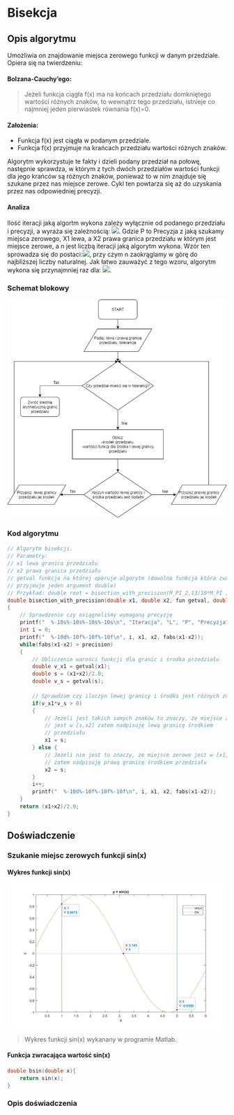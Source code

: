 # Bisekcja
## Opis algorytmu
Umożliwia on znajdowanie miejsca zerowego funkcji w danym przedziale. Opiera się na twierdzeniu:
#### Bolzana-Cauchy’ego:
> Jeżeli funkcja ciągła f(x) ma na końcach przedziału domkniętego wartości różnych znaków, to wewnątrz tego przedziału, 
> istnieje co najmniej jeden pierwiastek równania f(x)=0.
#### Założenia:
- Funkcja f(x) jest ciągła w podanym przedziale.
- Funkcja f(x) przyjmuje na krańcach przedziału wartości różnych znaków.

Algorytm wykorzystuje te fakty i dzieli podany przedział na połowę, następnie sprawdza, w którym z tych dwóch przedziałów wartości funkcji dla jego krańców są różnych znaków, ponieważ to w nim znajduje się szukane przez nas miejsce zerowe. Cykl ten powtarza się aż do uzyskania przez nas odpowiedniej precyzji.
#### Analiza
Ilość iteracji jaką algortm wykona zależy wyłącznie od podanego przedziału i precyzji, a wyraża się zależnością:
![](https://latex.codecogs.com/gif.latex?\frac{|X1&space;-&space;X2|}{P}&space;\leq&space;2^{n},&space;n\epsilon&space;\mathbb{N},&space;P\epsilon&space;\left&space;(&space;0,&space;\infty&space;\right&space;),&space;X1\epsilon\mathbb{R},&space;X2\epsilon\mathbb{R}). Gdzie P to Precyzja z jaką szukamy miejsca zerowego, X1 lewa, a X2 prawa granica przedziału w którym jest miejsce zerowe, a n jest liczbą iteracji jaką algorytm wykona. Wzór ten sprowadza się do postaci:![](https://latex.codecogs.com/gif.latex?n&space;=&space;\log_2\tfrac{|X1-X2|}{P}), przy czym n zaokrąglamy w górę do najbliższej liczby naturalnej. Jak łatwo zauważyć z tego wzoru, algorytm wykona się przynajmniej raz dla: ![](https://latex.codecogs.com/gif.latex?|X1-X2|&space;>&space;P).
### Schemat blokowy
![alt text](https://github.com/finloop/biselect/blob/master/Bisekcja.png)
### Kod algorytmu
```c
// Algorytm bisekcji.
// Parametry:
// x1 lewa granica przedziału
// x2 prawa granica przedziału
// getval funkcja na której operuje algorytm (dowolna funkcja która zwraca double
// przyjmuje jeden argument double)
// Przykład: double root = bisection_with_precision(M_PI_2,13/10*M_PI , bsin);
double bisection_with_precision(double x1, double x2, fun getval, double precision)
{
    // Sprawdzenie czy osiągneliśmy wymaganą precyzję
    printf("  %-10s%-10s%-10s%-10s\n", "Iteracja", "L", "P", "Precyzja");
    int i = 0;
    printf("  %-10d%-10f%-10f%-10f\n", i, x1, x2, fabs(x1-x2));
    while(fabs(x1-x2) > precision)
    {
        // Obliczenie warości funkcji dla granic i środka przedziału
        double v_x1 = getval(x1);
        double s = (x1+x2)/2.0;
        double v_s = getval(s);

        // Sprawdzam czy iloczyn lewej granicy i środka jest różnych znaków
        if(v_x1*v_s > 0)
        {
            // Jeżeli jest takich samych znaków to znaczy, że miejsce zerowe
            // jest w [s,x2] zatem nadpisuję lewą granicę środkiem
            // przedziału
            x1 = s;
        } else {
            // Jeżeli nie jest to znaczy, że miejsce zerowe jest w [x1,1]
            // zatem nadpisuję prawą granicę środkiem przedziału
            x2 = s;
        }
        i++;
        printf("  %-10d%-10f%-10f%-10f\n", i, x1, x2, fabs(x1-x2));
    }
    return (x1+x2)/2.0;
}
```
## Doświadczenie
### Szukanie miejsc zerowych funkcji sin(x)
#### Wykres funkcji sin(x)
![alt text](https://github.com/finloop/biselect/blob/master/sinx.jpg)
> Wykres funkcji sin(x) wykanany w programie Matlab. 
#### Funkcja zwracająca wartość sin(x)
```c
double bsin(double x){
    return sin(x);
}
```
### Opis doświadczenia





